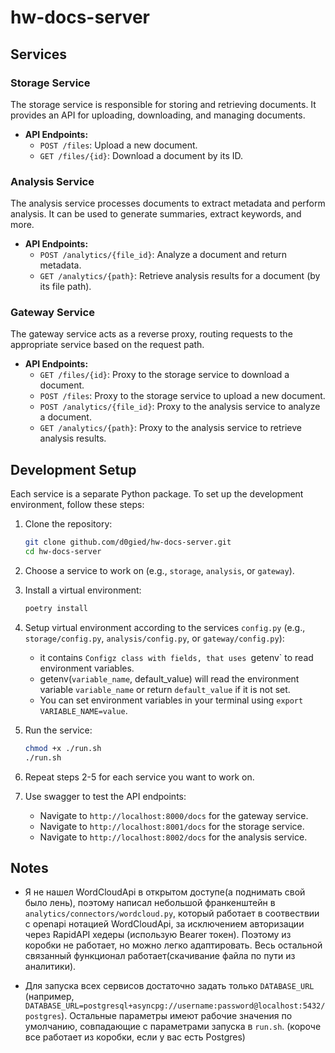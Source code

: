 # hw-docs-server

## Services

### Storage Service
The storage service is responsible for storing and retrieving documents. It provides an API for uploading, downloading, and managing documents.

- **API Endpoints:**
    - `POST /files`: Upload a new document.
    - `GET /files/{id}`: Download a document by its ID.

### Analysis Service
The analysis service processes documents to extract metadata and perform analysis. It can be used to generate summaries, extract keywords, and more.

- **API Endpoints:**
    - `POST /analytics/{file_id}`: Analyze a document and return metadata.
    - `GET /analytics/{path}`: Retrieve analysis results for a document (by its file path).

### Gateway Service
The gateway service acts as a reverse proxy, routing requests to the appropriate service based on the request path.
- **API Endpoints:**
    - `GET /files/{id}`: Proxy to the storage service to download a document.
    - `POST /files`: Proxy to the storage service to upload a new document.
    - `POST /analytics/{file_id}`: Proxy to the analysis service to analyze a document.
    - `GET /analytics/{path}`: Proxy to the analysis service to retrieve analysis results.


## Development Setup

Each service is a separate Python package. To set up the development environment, follow these steps:
1. Clone the repository:
   ```bash
   git clone github.com/d0gied/hw-docs-server.git
   cd hw-docs-server
   ```
2. Choose a service to work on (e.g., `storage`, `analysis`, or `gateway`).
3. Install a virtual environment:
   ```bash
   poetry install
   ```
4. Setup virtual environment according to the services `config.py` (e.g., `storage/config.py`, `analysis/config.py`, or `gateway/config.py`):
    - it contains `Configz class with fields, that uses `getenv` to read environment variables.
    - getenv(`variable_name`, default_value) will read the environment variable `variable_name` or return `default_value` if it is not set.
    - You can set environment variables in your terminal using `export VARIABLE_NAME=value`.

5. Run the service:
   ```bash
   chmod +x ./run.sh
   ./run.sh
   ```
6. Repeat steps 2-5 for each service you want to work on.

7. Use swagger to test the API endpoints:
   - Navigate to `http://localhost:8000/docs` for the gateway service.
   - Navigate to `http://localhost:8001/docs` for the storage service.
   - Navigate to `http://localhost:8002/docs` for the analysis service.

## Notes

- Я не нашел WordCloudApi в открытом доступе(а поднимать свой было лень), поэтому написал небольшой франкенштейн в `analytics/connectors/wordcloud.py`, который работает в соотвествии с openapi нотацией WordCloudApi, за исключением авторизации через RapidAPI хедеры (использую Bearer токен). Поэтому из коробки не работает, но можно легко адаптировать. Весь остальной связанный функционал работает(скачивание файла по пути из аналитики).

- Для запуска всех сервисов достаточно задать только `DATABASE_URL` (например, `DATABASE_URL=postgresql+asyncpg://username:password@localhost:5432/postgres`). Остальные параметры имеют рабочие значения по умолчанию, совпадающие с параметрами запуска в `run.sh`. (короче все работает из коробки, если у вас есть Postgres)
